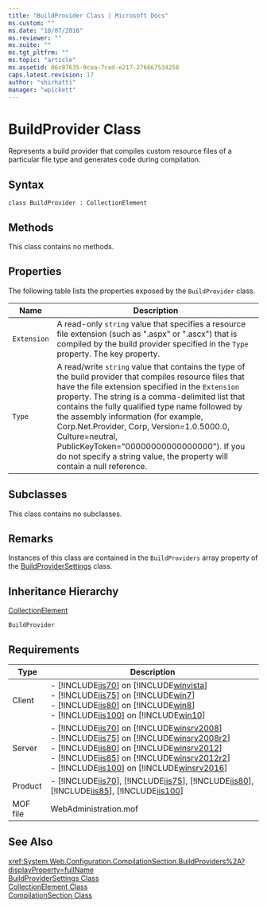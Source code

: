 ```yaml
---
title: "BuildProvider Class | Microsoft Docs"
ms.custom: ""
ms.date: "10/07/2016"
ms.reviewer: ""
ms.suite: ""
ms.tgt_pltfrm: ""
ms.topic: "article"
ms.assetid: 86c97635-9cea-7ced-e217-276667534258
caps.latest.revision: 17
author: "shirhatti"
manager: "wpickett"
---
```

# BuildProvider Class
Represents a build provider that compiles custom resource files of a particular file type and generates code during compilation.  
  
## Syntax  
  
```vbs  
class BuildProvider : CollectionElement  
```  
  
## Methods  
 This class contains no methods.  
  
## Properties  
 The following table lists the properties exposed by the `BuildProvider` class.  
  
|Name|Description|  
|----------|-----------------|  
|`Extension`|A read-only `string` value that specifies a resource file extension (such as ".aspx" or ".ascx") that is compiled by the build provider specified in the `Type` property. The key property.|  
|`Type`|A read/write `string` value that contains the type of the build provider that compiles resource files that have the file extension specified in the `Extension` property. The string is a comma-delimited list that contains the fully qualified type name followed by the assembly information (for example, Corp.Net.Provider, Corp, Version=1.0.5000.0, Culture=neutral, PublicKeyToken="00000000000000000"). If you do not specify a string value, the property will contain a null reference.|  
  
## Subclasses  
 This class contains no subclasses.  
  
## Remarks  
 Instances of this class are contained in the `BuildProviders` array property of the [BuildProviderSettings](../wmi-provider/buildprovidersettings-class.md) class.  
  
## Inheritance Hierarchy  
 [CollectionElement](../wmi-provider/collectionelement-class.md)  
  
 `BuildProvider`  
  
## Requirements  
  
|Type|Description|  
|----------|-----------------|  
|Client|-   [!INCLUDE[iis70](../wmi-provider/includes/iis70-md.md)] on [!INCLUDE[winvista](../wmi-provider/includes/winvista-md.md)]<br />-   [!INCLUDE[iis75](../wmi-provider/includes/iis75-md.md)] on [!INCLUDE[win7](../wmi-provider/includes/win7-md.md)]<br />-   [!INCLUDE[iis80](../wmi-provider/includes/iis80-md.md)] on [!INCLUDE[win8](../wmi-provider/includes/win8-md.md)]<br />-   [!INCLUDE[iis100](../wmi-provider/includes/iis100-md.md)] on [!INCLUDE[win10](../wmi-provider/includes/win10-md.md)]|  
|Server|-   [!INCLUDE[iis70](../wmi-provider/includes/iis70-md.md)] on [!INCLUDE[winsrv2008](../wmi-provider/includes/winsrv2008-md.md)]<br />-   [!INCLUDE[iis75](../wmi-provider/includes/iis75-md.md)] on [!INCLUDE[winsrv2008r2](../wmi-provider/includes/winsrv2008r2-md.md)]<br />-   [!INCLUDE[iis80](../wmi-provider/includes/iis80-md.md)] on [!INCLUDE[winsrv2012](../wmi-provider/includes/winsrv2012-md.md)]<br />-   [!INCLUDE[iis85](../wmi-provider/includes/iis85-md.md)] on [!INCLUDE[winsrv2012r2](../wmi-provider/includes/winsrv2012r2-md.md)]<br />-   [!INCLUDE[iis100](../wmi-provider/includes/iis100-md.md)] on [!INCLUDE[winsrv2016](../wmi-provider/includes/winsrv2016-md.md)]|  
|Product|-   [!INCLUDE[iis70](../wmi-provider/includes/iis70-md.md)], [!INCLUDE[iis75](../wmi-provider/includes/iis75-md.md)], [!INCLUDE[iis80](../wmi-provider/includes/iis80-md.md)], [!INCLUDE[iis85](../wmi-provider/includes/iis85-md.md)], [!INCLUDE[iis100](../wmi-provider/includes/iis100-md.md)]|  
|MOF file|WebAdministration.mof|  
  
## See Also  
 <xref:System.Web.Configuration.CompilationSection.BuildProviders%2A?displayProperty=fullName>   
 [BuildProviderSettings Class](../wmi-provider/buildprovidersettings-class.md)   
 [CollectionElement Class](../wmi-provider/collectionelement-class.md)   
 [CompilationSection Class](../wmi-provider/compilationsection-class.md)